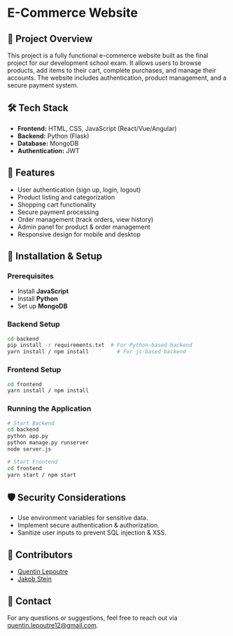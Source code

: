 # E-Commerce Website

## 📌 Project Overview
This project is a fully functional e-commerce website built as the final project for our development school exam. It allows users to browse products, add items to their cart, complete purchases, and manage their accounts. The website includes authentication, product management, and a secure payment system.

## 🛠 Tech Stack
- **Frontend:** HTML, CSS, JavaScript (React/Vue/Angular)
- **Backend:** Python (Flask)
- **Database:** MongoDB
- **Authentication:** JWT

## 🌟 Features
- User authentication (sign up, login, logout)
- Product listing and categorization
- Shopping cart functionality
- Secure payment processing
- Order management (track orders, view history)
- Admin panel for product & order management
- Responsive design for mobile and desktop

## 🚀 Installation & Setup
### Prerequisites
- Install **JavaScript**
- Install **Python**
- Set up **MongoDB** 

### Backend Setup
```bash
cd backend
pip install -r requirements.txt  # For Python-based backend
yarn install / npm install         # For js-based backend
```

### Frontend Setup
```bash
cd frontend
yarn install / npm install
```

### Running the Application
```bash
# Start Backend
cd backend
python app.py  
python manage.py runserver  
node server.js  

# Start Frontend
cd frontend
yarn start / npm start
```

## 🛡 Security Considerations
- Use environment variables for sensitive data.
- Implement secure authentication & authorization.
- Sanitize user inputs to prevent SQL injection & XSS.


## 🙌 Contributors
- [Quentin Lepoutre](https://github.com/MrKay12)
- [Jakob Stein](https://github.com/SeasonofBeaver)

## 📧 Contact
For any questions or suggestions, feel free to reach out via [quentin.lepoutre12@gmail.com]().

